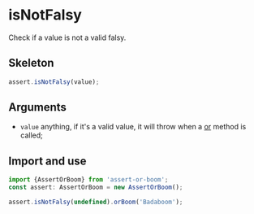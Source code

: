 # isNotFalsy

Check if a value is not a valid falsy.

## Skeleton

```ts
assert.isNotFalsy(value);
```

## Arguments

- `value` anything, if it's a valid value, it will throw when a [or](../or.md) method is called;

## Import and use

```ts
import {AssertOrBoom} from 'assert-or-boom';
const assert: AssertOrBoom = new AssertOrBoom();

assert.isNotFalsy(undefined).orBoom('Badaboom');
```
